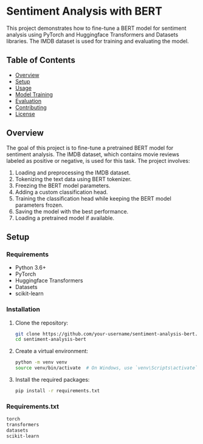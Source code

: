 # Sentiment Analysis with BERT

This project demonstrates how to fine-tune a BERT model for sentiment analysis using PyTorch and Huggingface Transformers and Datasets libraries. The IMDB dataset is used for training and evaluating the model.

## Table of Contents
- [Overview](#overview)
- [Setup](#setup)
- [Usage](#usage)
- [Model Training](#model-training)
- [Evaluation](#evaluation)
- [Contributing](#contributing)
- [License](#license)

## Overview

The goal of this project is to fine-tune a pretrained BERT model for sentiment analysis. The IMDB dataset, which contains movie reviews labeled as positive or negative, is used for this task. The project involves:

1. Loading and preprocessing the IMDB dataset.
2. Tokenizing the text data using BERT tokenizer.
3. Freezing the BERT model parameters.
4. Adding a custom classification head.
5. Training the classification head while keeping the BERT model parameters frozen.
6. Saving the model with the best performance.
7. Loading a pretrained model if available.

## Setup

### Requirements

- Python 3.6+
- PyTorch
- Huggingface Transformers
- Datasets
- scikit-learn

### Installation

1. Clone the repository:
    ```sh
    git clone https://github.com/your-username/sentiment-analysis-bert.git
    cd sentiment-analysis-bert
    ```

2. Create a virtual environment:
    ```sh
    python -m venv venv
    source venv/bin/activate  # On Windows, use `venv\Scripts\activate`
    ```

3. Install the required packages:
    ```sh
    pip install -r requirements.txt
    ```

### Requirements.txt
```txt
torch
transformers
datasets
scikit-learn
